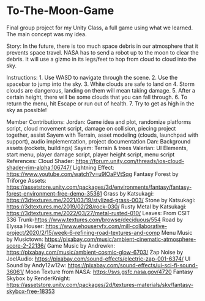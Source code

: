 # To-The-Moon-Game
Final group project for my Unity Class, a full game using what we learned. The main concept was my idea.

Story:
	In the future, there is too much space debris in our atmosphere that it prevents space travel. 
	NASA has to send a robot up to the moon to clear the debris. 
	It will use a gizmo in its legs/feet to hop from cloud to cloud into the sky.

Instructions:
	1. Use WASD to navigate through the scene.
	2. Use the spacebar to jump into the sky.
	3. White clouds are safe to land on
	4. Storm clouds are dangerous, landing on them will mean taking damage.
	5. After a certain height, there will be some clouds that you can fall through.
	6. To return the menu, hit Escape or run out of health.
	7. Try to get as high in the sky as possible!
  
Member Contributions:
  Jordan: Game idea and plot, randomize platforms script, cloud movement script, damage on collision, piecing project together, assist Sayem with Terrain, asset modeling (clouds, launchpad with support), audio implementation, project documentation
  Dan: Background assets (rockets, buildings)
  Sayem: Terrain & trees
  Valerian: UI Elements, start menu, player damage script, player height script, menu script
References:
  Cloud Shader: https://forum.unity.com/threads/ios-cloud-shader-rim-alpha.106747/ 
  Lightning Effect: https://www.youtube.com/watch?v=u9lOaPVtSqg
  Fantasy Forest by Triforge Assets: https://assetstore.unity.com/packages/3d/environments/fantasy/fantasy-forest-environment-free-demo-35361
  Grass by Katsukagi: https://3dtextures.me/2021/03/19/stylized-grass-003/ 
  Stone by Katsukagi: https://3dtextures.me/2019/02/28/rock-030/ 
  Rusty Metal by Katsukagi: https://3dtextures.me/2022/03/27/metal-rusted-010/ 
  Leaves: From CSIT 336
  Trunk-https://www.textures.com/browse/deciduous/554
  Road by Elyssa Houser: https://www.ehouservfx.com/mill-collaborative-project/2020/2/15/week-6-refining-road-textures-and-comp
  Menu Music by Musictown: https://pixabay.com/music/ambient-cinematic-atmosphere-score-2-22136/ 
  Game Music by Andrewkn: https://pixabay.com/music/ambient-cosmic-glow-6703/ 
  Zap Noise by JoelAudio: https://pixabay.com/sound-effects/electric-zap-001-6374/ 
  UI Sound by Andy12w12w: https://pixabay.com/sound-effects/ui-sci-fi-sound-36061/ 
  Moon Texture from NASA: https://svs.gsfc.nasa.gov/4720 
  Fantasy Skybox by RenderKnight: https://assetstore.unity.com/packages/2d/textures-materials/sky/fantasy-skybox-free-18353 
